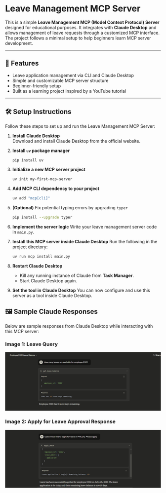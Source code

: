 # Leave Management MCP Server

This is a simple **Leave Management MCP (Model Context Protocol) Server** designed for educational purposes. It integrates with **Claude Desktop** and allows management of leave requests through a customized MCP interface. The project follows a minimal setup to help beginners learn MCP server development.

---

## 🚀 Features

- Leave application management via CLI and Claude Desktop
- Simple and customizable MCP server structure
- Beginner-friendly setup
- Built as a learning project inspired by a YouTube tutorial

---

## 🛠️ Setup Instructions

Follow these steps to set up and run the Leave Management MCP Server:

1. **Install Claude Desktop**  
   Download and install Claude Desktop from the official website.

2. **Install `uv` package manager**  
   ```bash
   pip install uv


3. **Initialize a new MCP server project**

   ```bash
   uv init my-first-mcp-server
   ```

4. **Add MCP CLI dependency to your project**

   ```bash
   uv add "mcp[cli]"
   ```

5. **(Optional)** Fix potential typing errors by upgrading `typer`

   ```bash
   pip install --upgrade typer
   ```

6. **Implement the server logic**
   Write your leave management server code in `main.py`.

7. **Install this MCP server inside Claude Desktop**
   Run the following in the project directory:

   ```bash
   uv run mcp install main.py
   ```

8. **Restart Claude Desktop**

   * Kill any running instance of Claude from **Task Manager**.
   * Start Claude Desktop again.

9. **Set the tool in Claude Desktop**
   You can now configure and use this server as a tool inside Claude Desktop.





## 🖼️ Sample Claude Responses

Below are sample responses from Claude Desktop while interacting with this MCP server:

### Image 1: Leave Query

![Claude Leave Request](/LeaveManagementSS1.png)

### Image 2: Apply for Leave Approval Response

![Claude Leave Approval](/LeaveManagemetntSS2.png)






